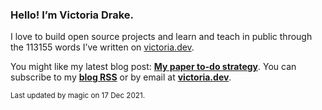 ### Hello! I’m Victoria Drake.

I love to build open source projects and learn and teach in public through the 113155 words I’ve written on [victoria.dev](https://victoria.dev).

You might like my latest blog post: **[My paper to-do strategy](https://victoria.dev/blog/my-paper-to-do-strategy/)**. You can subscribe to my [**blog RSS**](https://victoria.dev/index.xml) or by email at [**victoria.dev**](https://victoria.dev).

<sub>Last updated by magic on 17 Dec 2021.</sub>
